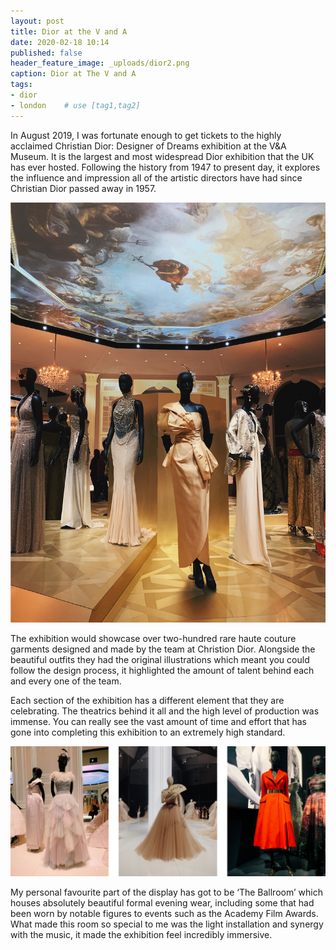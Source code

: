 ```yaml
---
layout: post
title: Dior at the V and A
date: 2020-02-18 10:14
published: false
header_feature_image: _uploads/dior2.png
caption: Dior at The V and A
tags:
- dior
- london    # use [tag1,tag2]
---
```


In August 2019, I was fortunate enough to get tickets to the highly acclaimed Christian Dior: Designer of Dreams exhibition at the V&A Museum. It is the largest and most widespread Dior exhibition that the UK has ever hosted. Following the history from 1947 to present day, it explores the influence and impression all of the artistic directors have had since Christian Dior passed away in 1957.

[![Dior at the V&A](/_uploads/dior1.png)](/_uploads/dior1.png)

The exhibition would showcase over two-hundred rare haute couture garments designed and made by the team at Christion Dior. Alongside the beautiful outfits they had the original illustrations which meant you could follow the design process, it highlighted the amount of talent behind each and every one of the team.  

Each section of the exhibition has a different element that they are celebrating. The theatrics behind it all and the high level of production was immense. You can really see the vast amount of time and effort that has gone into completing this exhibition to an extremely high standard.

[![Dior at the V&A](/_uploads/dior3.png)](/_uploads/dior3.png)

My personal favourite part of the display has got to be ‘The Ballroom’ which houses absolutely beautiful formal evening wear, including some that had been worn by notable figures to events such as the Academy Film Awards. What made this room so special to me was the light installation and synergy with the music, it made the exhibition feel incredibly immersive.
